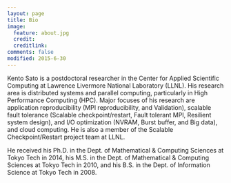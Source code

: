```yaml
---
layout: page
title: Bio
image:
  feature: about.jpg
  credit: 
  creditlink: 
comments: false
modified: 2015-6-30
---
```


Kento Sato is a postdoctoral researcher in the  Center for Applied Scientific Computing at Lawrence Livermore National Laboratory (LLNL). His research area is distributed systems and parallel computing, particularly in High Performance Computing (HPC). Major focuses of his research are application reproducibility (MPI reproducibility, and Validation), scalable fault tolerance (Scalable checkpoint/restart, Fault tolerant MPI, Resilient system design), and I/O optimization (NVRAM, Burst buffer, and Big data), and cloud computing. He is also a member of the Scalable Checkpoint/Restart project team at LLNL.

He received his Ph.D. in the Dept. of Mathematical & Computing Sciences at Tokyo Tech in 2014, his M.S. in the Dept. of Mathematical & Computing Sciences at Tokyo Tech in 2010, and his B.S. in the Dept. of Information Science at Tokyo Tech in 2008.

<!--
They say three times the charm, so here is another free responsive Jekyll blog theme for you. I've learned a ton since open sourcing my first two themes [on Github](http://github.com/mmistakes), and wanted to try a few new things this time around. 

If you've used any of [my other themes](http://mademistakes.com/work/jekyll-themes/) most of this should be familiar territory...

## What HPSTR brings to the table:

* Responsive templates for post, page, and post index `_layouts`. Looks great on mobile, tablet, and desktop devices.
* Gracefully degrads in older browsers. Compatible with Internet Explorer 8+ and all modern browsers.  
* Modern and minimal design.
* Sweet animated menu.
* Background image support.
* Readable typography to make your words shine.
* Support for large images to call out your favorite posts.
* Built-in support for Sass courtesy of Jekyll 2.x.
* Optional [Disqus](http://disqus.com) comments.
* Simple and clear permalink structure[^1].
* [Open Graph](https://developers.facebook.com/docs/opengraph/) and [Twitter Cards](https://dev.twitter.com/docs/cards) support for a better social sharing experience.
* Simple [custom 404 page]({{ site.url }}/404.html) to get you started.
* Stylesheets for Pygments and Coderay [syntax highlighting]({{ site.url }}/code-highlighting-post/) to make your code examples look snazzy.

<div markdown="0"><a href="{{ site.url }}/theme-setup/" class="btn btn-info">Theme Setup</a> <a href="https://github.com/mmistakes/hpstr-jekyll-theme" class="btn btn-success">Download HPSTR</a></div>

[^1]: Example: *domain.com/category-name/post-title*
-->
